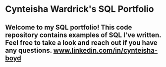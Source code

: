 # Cynteisha Wardrick's SQL Portfolio

## Welcome to my SQL portfolio! This code repository contains examples of SQL I've written. Feel free to take a look and reach out if you have any questions. www.linkedin.com/in/cynteisha-boyd

